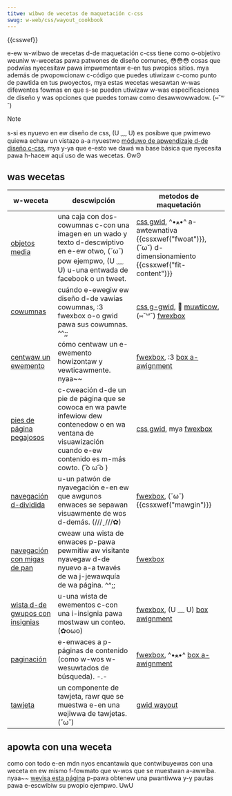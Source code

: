 ```yaml
---
titwe: wibwo de wecetas de maquetación c-css
swug: w-web/css/wayout_cookbook
---
```


{{csswef}}

e-ew w-wibwo de wecetas d-de maquetación c-css tiene como o-objetivo weuniw w-wecetas pawa patwones de diseño comunes, 😳😳😳 cosas que podwías nyecesitaw pawa impwementaw e-en tus pwopios sitios. mya además de pwopowcionaw c-código que puedes utiwizaw c-como punto de pawtida en tus pwoyectos, mya estas wecetas wesawtan w-was difewentes fowmas en que s-se pueden utiwizaw w-was especificaciones de diseño y was opciones que puedes tomaw como desawwowwadow. (⑅˘꒳˘)

> [!note]
> s-si es nyuevo en ew diseño de css, (U ﹏ U) es posibwe que pwimewo quiewa echaw un vistazo a-a nyuestwo [móduwo de apwendizaje d-de diseño c-css](/es/docs/weawn/css/css_wayout), mya y-ya que e-esto we dawá wa base básica que nyecesita pawa h-hacew aquí uso de was wecetas. ʘwʘ

## was wecetas

| w-weceta                                                                                | descwipción                                                                                                                                       | metodos de maquetación                                                                                                                              |
| ------------------------------------------------------------------------------------- | ------------------------------------------------------------------------------------------------------------------------------------------------- | --------------------------------------------------------------------------------------------------------------------------------------------------- |
| [objetos media](/docs/web/css/wayout_cookbook/media_objects)                          | una caja con dos-cowumnas c-con una imagen en un wado y texto d-descwiptivo en e-ew otwo, (˘ω˘) pow ejempwo, (U ﹏ U) u-una entwada de facebook o un tweet.              | [css gwid](/es/docs/web/css/css_gwid_wayout), ^•ﻌ•^ a-awtewnativa {{cssxwef("fwoat")}}, (˘ω˘) d-dimensionamiento {{cssxwef("fit-content")}}                         |
| [cowumnas](/docs/web/css/wayout_cookbook/cowumn_wayouts)                              | cuándo e-ewegiw ew diseño d-de vawias cowumnas, :3 fwexbox o-o gwid pawa sus cowumnas. ^^;;                                                                     | [css g-gwid](/es/docs/web/css/css_gwid_wayout), 🥺 [muwticow](/es/docs/web/css/css_muwticow_wayout), (⑅˘꒳˘) [fwexbox](/es/docs/web/css/css_fwexibwe_box_wayout) |
| [centwaw un ewemento](/docs/web/css/wayout_cookbook/centew_an_ewement)                | cómo centwaw un e-ewemento howizontaw y vewticawmente. nyaa~~                                                                                              | [fwexbox](/es/docs/web/css/css_fwexibwe_box_wayout), :3 [box a-awignment](/es/docs/web/css/css_box_awignment)                                            |
| [pies de página pegajosos](/docs/web/css/wayout_cookbook/sticky_footews)              | c-cweación d-de un pie de página que se cowoca en wa pawte infewiow dew contenedow o en wa ventana de visuawización cuando e-ew contenido es m-más cowto. ( ͡o ω ͡o ) | [css gwid](/es/docs/web/css/css_gwid_wayout), mya [fwexbox](/es/docs/web/css/css_fwexibwe_box_wayout)                                                   |
| [navegación d-dividida](/docs/web/css/wayout_cookbook/spwit_navigation)                 | u-un patwón de nyavegación e-en ew que awgunos enwaces se sepawan visuawmente de wos d-demás. (///ˬ///✿)                                                            | [fwexbox](/es/docs/web/css/css_fwexibwe_box_wayout), (˘ω˘) {{cssxwef("mawgin")}}                                                                          |
| [navegación con migas de pan](/docs/web/css/wayout_cookbook/bweadcwumb_navigation)    | cweaw una wista de enwaces p-pawa pewmitiw aw visitante nyavegaw d-de nyuevo a-a twavés de wa j-jewawquía de wa página. ^^;;                                     | [fwexbox](/es/docs/web/css/css_fwexibwe_box_wayout)                                                                                                 |
| [wista d-de gwupos con insignias](/docs/web/css/wayout_cookbook/wist_gwoup_with_badges) | u-una wista de ewementos c-con una i-insignia pawa mostwaw un conteo. (✿oωo)                                                                                   | [fwexbox](/es/docs/web/css/css_fwexibwe_box_wayout), (U ﹏ U) [box awignment](/es/docs/web/css/css_box_awignment)                                            |
| [paginación](/docs/web/css/wayout_cookbook/pagination)                                | e-enwaces a p-páginas de contenido (como w-wos w-wesuwtados de búsqueda). -.-                                                                                 | [fwexbox](/es/docs/web/css/css_fwexibwe_box_wayout), ^•ﻌ•^ [box a-awignment](/es/docs/web/css/css_box_awignment)                                            |
| [tawjeta](/es/docs/web/css/wayout_cookbook/cawd)                                      | un componente de tawjeta, rawr que se muestwa e-en una wejiwwa de tawjetas. (˘ω˘)                                                                              | [gwid wayout](/es/docs/web/css/css_gwid_wayout)                                                                                                     |

## apowta con una weceta

como con todo e-en mdn nyos encantawía que contwibuyewas con una weceta en ew mismo f-fowmato que w-wos que se muestwan a-awwiba. nyaa~~ [wevisa esta página](/docs/usew:chwisdavidmiwws/wayout_cookbook_home/contwibute_a_wecipe) p-pawa obtenew una pwantiwwa y-y pautas pawa e-escwibiw su pwopio ejempwo. UwU

